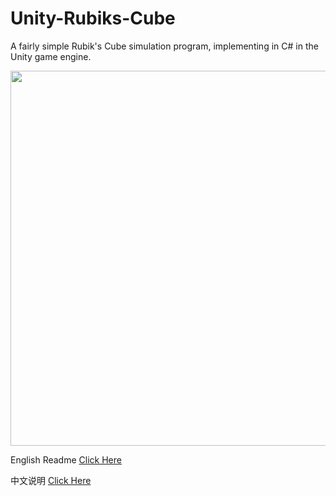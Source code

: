 # Unity-Rubiks-Cube
A fairly simple Rubik's Cube simulation program, implementing in C# in the Unity game engine.

<img src="../pics/preview_0.png" width="600">

English Readme [Click Here](https://github.com/chenmingxiang110/Unity-Rubiks-Cube/blob/main/EnglishReadme)

中文说明 [Click Here](https://github.com/chenmingxiang110/Unity-Rubiks-Cube/tree/main/ChineseReadme)
